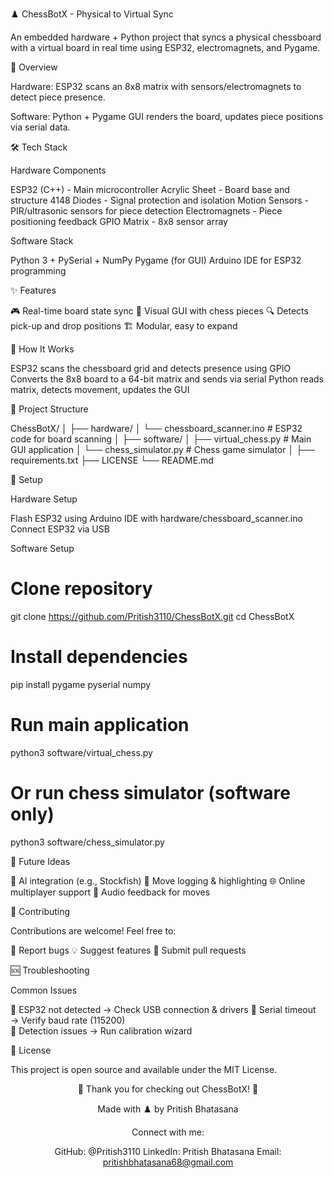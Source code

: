 ♟️ ChessBotX - Physical to Virtual Sync










An embedded hardware + Python project that syncs a physical chessboard with a virtual board in real time using ESP32, electromagnets, and Pygame.





🎯 Overview


Hardware: ESP32 scans an 8x8 matrix with sensors/electromagnets to detect piece presence.


Software: Python + Pygame GUI renders the board, updates piece positions via serial data.



🛠️ Tech Stack


Hardware Components


ESP32 (C++) - Main microcontroller
Acrylic Sheet - Board base and structure
4148 Diodes - Signal protection and isolation
Motion Sensors - PIR/ultrasonic sensors for piece detection
Electromagnets - Piece positioning feedback
GPIO Matrix - 8x8 sensor array


Software Stack


Python 3 + PySerial + NumPy
Pygame (for GUI)
Arduino IDE for ESP32 programming



✨ Features


🎮 Real-time board state sync
🎨 Visual GUI with chess pieces
🔍 Detects pick-up and drop positions
🏗️ Modular, easy to expand



🔧 How It Works


ESP32 scans the chessboard grid and detects presence using GPIO
Converts the 8x8 board to a 64-bit matrix and sends via serial
Python reads matrix, detects movement, updates the GUI



📁 Project Structure


ChessBotX/
│
├── hardware/
│   └── chessboard_scanner.ino    # ESP32 code for board scanning
│
├── software/
│   ├── virtual_chess.py          # Main GUI application
│   └── chess_simulator.py        # Chess game simulator
│
├── requirements.txt
├── LICENSE
└── README.md




🚀 Setup


Hardware Setup


Flash ESP32 using Arduino IDE with hardware/chessboard_scanner.ino
Connect ESP32 via USB


Software Setup


# Clone repository
git clone https://github.com/Pritish3110/ChessBotX.git
cd ChessBotX

# Install dependencies
pip install pygame pyserial numpy

# Run main application
python3 software/virtual_chess.py

# Or run chess simulator (software only)
python3 software/chess_simulator.py




🔮 Future Ideas


🤖 AI integration (e.g., Stockfish)
📝 Move logging & highlighting
🌐 Online multiplayer support
🎵 Audio feedback for moves



🤝 Contributing


Contributions are welcome! Feel free to:


🐛 Report bugs
💡 Suggest features
🔧 Submit pull requests



🆘 Troubleshooting


Common Issues


🔌 ESP32 not detected → Check USB connection & drivers
📡 Serial timeout → Verify baud rate (115200)  
🎯 Detection issues → Run calibration wizard




📄 License


This project is open source and available under the MIT License.


<div align="center">

🎉 Thank you for checking out ChessBotX! 🎉


Made with ♟️ by Pritish Bhatasana







Connect with me:


GitHub: @Pritish3110
LinkedIn: Pritish Bhatasana
Email: pritishbhatasana68@gmail.com

</div>
